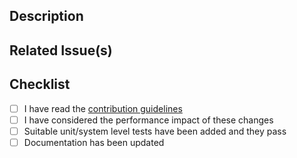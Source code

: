 ## Description

<!-- Describe your changes in detail -->

## Related Issue(s)

<!-- What issue does this PR relate to? -->

## Checklist

<!-- https://flowfuse.com/handbook/development/#defining-done -->

 - [ ] I have read the [contribution guidelines](https://github.com/FlowFuse/flowfuse/blob/main/CONTRIBUTING.md)
 - [ ] I have considered the performance impact of these changes
 - [ ] Suitable unit/system level tests have been added and they pass
 - [ ] Documentation has been updated
